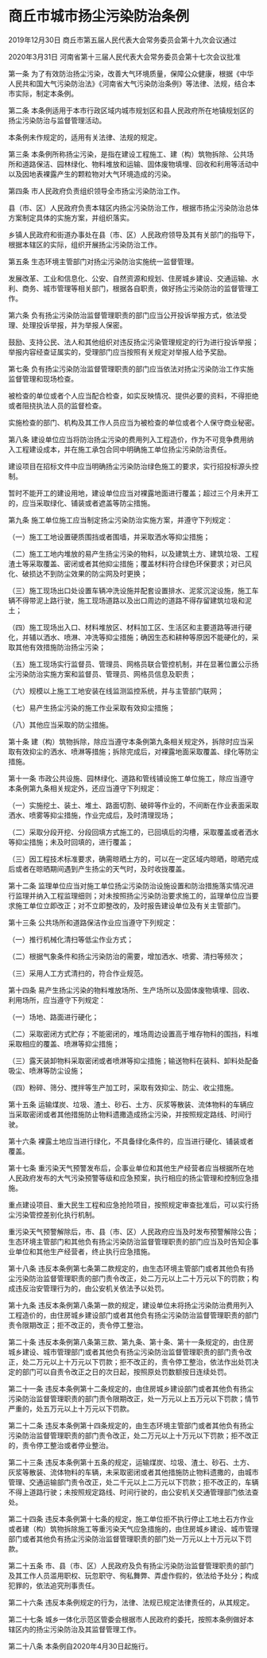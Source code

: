 # 商丘市城市扬尘污染防治条例

2019年12月30日 商丘市第五届人民代表大会常务委员会第十九次会议通过

2020年3月31日 河南省第十三届人民代表大会常务委员会第十七次会议批准

<!-- INFO END -->

第一条 为了有效防治扬尘污染，改善大气环境质量，保障公众健康，根据《中华人民共和国大气污染防治法》《河南省大气污染防治条例》等法律、法规，结合本市实际，制定本条例。

第二条 本条例适用于本市行政区域内城市规划区和县人民政府所在地镇规划区的扬尘污染防治与监督管理活动。

本条例未作规定的，适用有关法律、法规的规定。

第三条 本条例所称扬尘污染，是指在建设工程施工、建（构）筑物拆除、公共场所和道路保洁、园林绿化、物料堆放和运输、固体废物填埋、回收和利用等活动中以及因地表裸露产生的颗粒物对大气环境造成的污染。

第四条 市人民政府负责组织领导全市扬尘污染防治工作。

县（市、区）人民政府负责本辖区内扬尘污染防治工作，根据市扬尘污染防治总体方案制定具体的实施方案，并组织落实。

乡镇人民政府和街道办事处在县（市、区）人民政府领导及其有关部门的指导下，根据本辖区的实际，组织开展扬尘污染防治工作。

第五条 生态环境主管部门对扬尘污染防治实施统一监督管理。

发展改革、工业和信息化、公安、自然资源和规划、住房城乡建设、交通运输、水利、商务、城市管理等相关部门，根据各自职责，做好扬尘污染防治的监督管理工作。

第六条 负有扬尘污染防治监督管理职责的部门应当公开投诉举报方式，依法受理、处理投诉举报，并为举报人保密。

鼓励、支持公民、法人和其他组织对违反扬尘污染管理规定的行为进行投诉举报；举报内容经查证属实的，受理部门应当按照有关规定对举报人给予奖励。

第七条 负有扬尘污染防治监督管理职责的部门应当依法对扬尘污染防治工作实施监督管理和现场检查。

被检查的单位或者个人应当配合检查，如实反映情况、提供必要的资料，不得拒绝或者阻挠执法人员的监督检查。

实施检查的部门、机构及其工作人员应当为被检查的单位或者个人保守商业秘密。

第八条 建设单位应当将防治扬尘污染的费用列入工程造价，作为不可竞争费用纳入工程建设成本，并在施工承包合同中明确施工单位扬尘污染防治责任。

建设项目在招标文件中应当明确扬尘污染防治绿色施工的要求，实行招投标源头控制。

暂时不能开工的建设用地，建设单位应当对裸露地面进行覆盖；超过三个月未开工的，应当采取绿化、铺装或者遮盖等防尘措施。

第九条 施工单位施工应当制定扬尘污染防治实施方案，并遵守下列规定：

（一）施工工地设置硬质围挡或者围墙，并采取洒水等抑尘措施；

（二）施工工地内堆放的易产生扬尘污染的物料，以及建筑土方、建筑垃圾、工程渣土等采取覆盖、密闭或者其他抑尘措施；覆盖材料符合绿色环保要求；对已风化、破损达不到防尘效果的防尘网及时更换；

（三）施工现场出口处设置车辆冲洗设施并配套设置排水、泥浆沉淀设施，施工车辆不得带泥上路行驶，施工现场道路以及出口周边的道路不得存留建筑垃圾和泥土；

（四）施工现场出入口、材料堆放区、材料加工区、生活区和主要道路等进行硬化，并辅以洒水、喷淋、冲洗等抑尘措施；确因生态和耕种等原因不能硬化的，采取其他有效措施防治扬尘污染；

（五）施工现场实行监督员、管理员、网格员联合管控机制，并在显著位置公示扬尘污染防治实施方案和监督员、管理员、网格员信息及职责；

（六）规模以上施工工地安装在线监测监控系统，并与主管部门联网；

（七）易产生扬尘污染的施工作业采取有效抑尘措施；

（八）其他应当采取的防尘措施。

第十条 建（构）筑物拆除，除应当遵守本条例第九条相关规定外，拆除时应当采取有效抑尘的洒水、喷淋等措施；拆除完成后，对裸露地面采取覆盖、绿化等防尘措施。

第十一条 市政公共设施、园林绿化、道路和管线铺设施工单位施工，除应当遵守本条例第九条相关规定外，还应当遵守下列规定：

（一）实施挖土、装土、堆土、路面切割、破碎等作业的，不间断在作业表面采取洒水、喷雾等抑尘措施，作业完成后，及时清理现场；

（二）采取分段开挖、分段回填方式施工的，已回填后的沟槽，采取覆盖或者洒水等抑尘措施；未及时回填的，进行覆盖；

（三）因工程技术标准要求，确需晾晒土方的，可以在一定区域内晾晒，晾晒完成后或者在晾晒期间遇到产生扬尘的天气时，及时收拢覆盖。

第十二条 监理单位应当对施工单位扬尘污染防治设施设置和防治措施落实情况进行监理并纳入工程监理细则；对未按照扬尘污染防治要求施工的，监理单位应当要求施工单位立即改正；对不立即整改的，及时报告建设单位及有关主管部门。

第十三条 公共场所和道路保洁作业应当遵守下列规定：

（一）推行机械化清扫等低尘作业方式；

（二）根据气象条件和扬尘污染防治的需要，增加洒水、喷雾、清扫等频次；

（三）采用人工方式清扫的，符合作业规范。

第十四条 易产生扬尘污染的物料堆放场所、生产场所以及固体废物填埋、回收、利用场所，应当遵守下列规定：

（一）场地、路面进行硬化；

（二）采取密闭方式贮存；不能密闭的，堆场周边设置高于堆存物料的围挡，料堆采取相应的覆盖、喷淋等抑尘措施；

（三）露天装卸物料采取密闭或者喷淋等抑尘措施；输送物料在装料、卸料处配备吸尘、喷淋等防尘设施；

（四）粉碎、筛分、搅拌等生产加工时，采取有效抑尘、防尘、收尘措施。

第十五条 运输煤炭、垃圾、渣土、砂石、土方、灰浆等散装、流体物料的车辆应当采取密闭或者其他措施防止物料遗撒造成扬尘污染，并按照规定路线、时间行驶。

第十六条 裸露土地应当进行绿化，不具备绿化条件的，应当进行硬化、铺装或者覆盖。

第十七条 重污染天气预警发布后，企事业单位和其他生产经营者应当根据所在地人民政府发布的大气污染预警等级和应急预案，执行相应的扬尘管理和控制应急措施。

重点建设项目、重大民生工程和应急抢险项目，按照规定审查批准后，可以实行扬尘污染管控差别化执行机制。

重污染天气预警解除后，市、县（市、区）人民政府应当及时发布预警解除公告；生态环境主管部门和其他负有扬尘污染防治监督管理职责的部门应当及时告知企事业单位和其他生产经营者，终止执行应急措施。

第十八条 违反本条例第七条第二款规定的，由生态环境主管部门或者其他负有扬尘污染防治监督管理职责的部门责令改正，处二万元以上二十万元以下的罚款；构成违反治安管理行为的，由公安机关依法予以处罚。

第十九条 违反本条例第八条第一款的规定，建设单位未将扬尘污染防治费用列入工程造价的，由住房城乡建设部门或者其他负有扬尘污染防治监督管理职责的部门责令限期改正；拒不改正的，责令停工整治。

第二十条 违反本条例第八条第三款、第九条、第十条、第十一条规定的，由住房城乡建设、城市管理部门或者其他负有扬尘污染防治监督管理职责的部门责令改正，处二万元以上十万元以下罚款；拒不改正的，责令停工整治，依法作出处罚决定的部门可以自责令改正之日的次日起，按照原处罚数额按日连续处罚。

第二十一条 违反本条例第十二条规定的，由住房城乡建设部门或者其他负有扬尘污染防治监督管理职责的部门责令限期改正，处一万元以上五万元以下罚款；情节严重的，处五万元以上十万元以下罚款。

第二十二条 违反本条例第十四条规定的，由生态环境主管部门或者其他负有扬尘污染防治监督管理职责的部门责令改正，处二万元以上十万元以下罚款；拒不改正的，责令停工整治或者停业整治。

第二十三条 违反本条例第十五条的规定，运输煤炭、垃圾、渣土、砂石、土方、灰浆等散装、流体物料的车辆，未采取密闭或者其他措施防止物料遗撒的，由城市管理、交通运输部门责令改正，处二千元以上二万元以下罚款；拒不改正的，车辆不得上道路行驶；未按照规定路线、时间行驶的，由公安机关交通管理部门依法查处。

第二十四条 违反本条例第十七条的规定，施工单位拒不执行停止工地土石方作业或者建（构）筑物拆除施工等重污染天气应急措施的，由住房城乡建设、城市管理部门或者其他负有扬尘污染防治监督管理职责的部门处一万元以上十万元以下罚款。

第二十五条 市、县（市、区）人民政府及负有扬尘污染防治监督管理职责的部门及其工作人员滥用职权、玩忽职守、徇私舞弊、弄虚作假的，依法给予处分；构成犯罪的，依法追究刑事责任。

第二十六条 违反本条例规定的行为，法律、法规已规定法律责任的，从其规定。

第二十七条 城乡一体化示范区管委会根据市人民政府的委托，按照本条例做好本辖区内的扬尘污染防治及其监督管理工作。

第二十八条 本条例自2020年4月30日起施行。